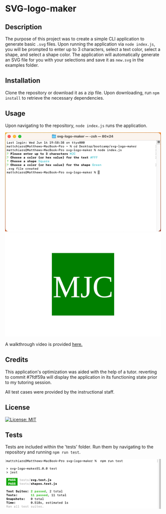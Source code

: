 # SVG-logo-maker

## Description

The purpose of this project was to create a simple CLI application to generate basic ```.svg``` files. Upon running the application via ```node index.js```, you will be prompted to enter up to 3 characters, select a text color, select a shape, and select a shape color. The application will automatically generate an SVG file for you with your selections and save it as ```new.svg``` in the examples folder.


## Installation

Clone the repository or download it as a zip file. Upon downloading, run ```npm install``` to retrieve the necessary dependencies.

## Usage

Upon navigating to the repository, ```node index.js``` runs the application.

![application running within the command line](Images/application-run.png)
![generated SVG](/examples/new.svg)

A walkthrough video is provided [here.](https://drive.google.com/file/d/1No13ztfYQvT8tr3tDaK3oUQo3hr47YOr/view)

## Credits

This application's optimization was aided with the help of a tutor. reverting to commit #7fdf59a will display the application in its functioning state prior to my tutoring session.

All test cases were provided by the instructional staff.

## License

[![License: MIT](https://img.shields.io/badge/License-MIT-blue.svg)](https://opensource.org/licenses/MIT)


## Tests

Tests are included within the 'tests' folder. Run them by navigating to the repository and running ```npm run test```.

![all tests passed](/Images/tests-passed.png)